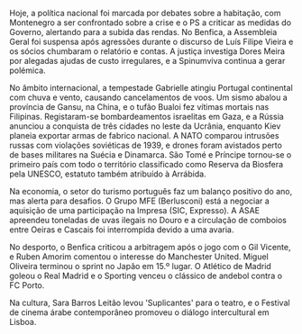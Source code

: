 Hoje, a política nacional foi marcada por debates sobre a habitação, com Montenegro a ser confrontado sobre a crise e o PS a criticar as medidas do Governo, alertando para a subida das rendas. No Benfica, a Assembleia Geral foi suspensa após agressões durante o discurso de Luís Filipe Vieira e os sócios chumbaram o relatório e contas. A justiça investiga Dores Meira por alegadas ajudas de custo irregulares, e a Spinumviva continua a gerar polémica.

No âmbito internacional, a tempestade Gabrielle atingiu Portugal continental com chuva e vento, causando cancelamentos de voos. Um sismo abalou a província de Gansu, na China, e o tufão Bualoi fez vítimas mortais nas Filipinas. Registaram-se bombardeamentos israelitas em Gaza, e a Rússia anunciou a conquista de três cidades no leste da Ucrânia, enquanto Kiev planeia exportar armas de fabrico nacional. A NATO comparou intrusões russas com violações soviéticas de 1939, e drones foram avistados perto de bases militares na Suécia e Dinamarca. São Tomé e Príncipe tornou-se o primeiro país com todo o território classificado como Reserva da Biosfera pela UNESCO, estatuto também atribuído à Arrábida.

Na economia, o setor do turismo português faz um balanço positivo do ano, mas alerta para desafios. O Grupo MFE (Berlusconi) está a negociar a aquisição de uma participação na Impresa (SIC, Expresso). A ASAE apreendeu toneladas de uvas ilegais no Douro e a circulação de comboios entre Oeiras e Cascais foi interrompida devido a uma avaria.

No desporto, o Benfica criticou a arbitragem após o jogo com o Gil Vicente, e Ruben Amorim comentou o interesse do Manchester United. Miguel Oliveira terminou o sprint no Japão em 15.º lugar. O Atlético de Madrid goleou o Real Madrid e o Sporting venceu o clássico de andebol contra o FC Porto.

Na cultura, Sara Barros Leitão levou 'Suplicantes' para o teatro, e o Festival de cinema árabe contemporâneo promoveu o diálogo intercultural em Lisboa.